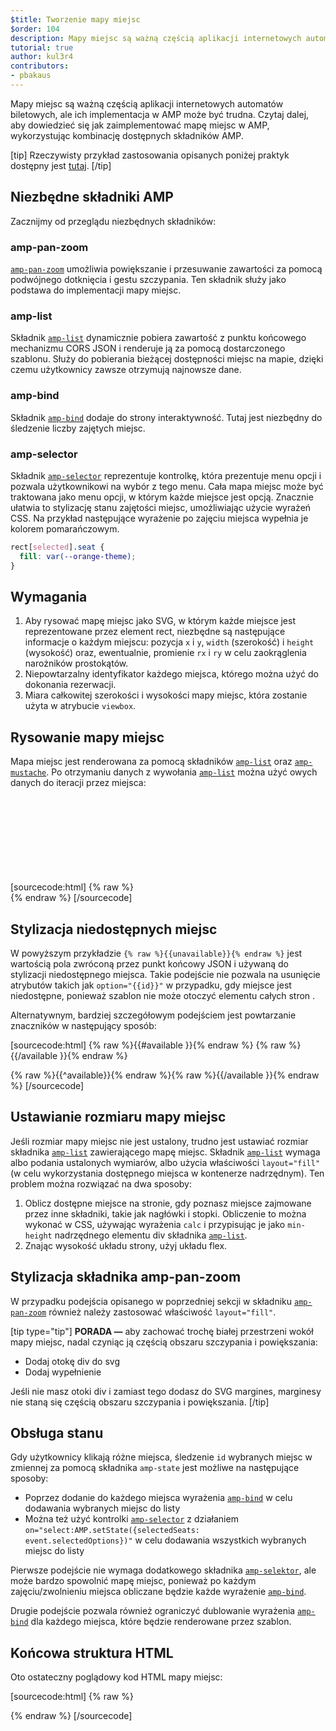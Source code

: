 ```yaml
---
$title: Tworzenie mapy miejsc
$order: 104
description: Mapy miejsc są ważną częścią aplikacji internetowych automatów biletowych, ale ich implementacja w AMP może być trudna. Czytaj dalej, aby dowiedzieć się jak zaimplementować mapę miejsc w AMP
tutorial: true
author: kul3r4
contributors:
- pbakaus
---
```


Mapy miejsc są ważną częścią aplikacji internetowych automatów biletowych, ale ich implementacja w AMP może być trudna. Czytaj dalej, aby dowiedzieć się jak zaimplementować mapę miejsc w AMP, wykorzystując kombinację dostępnych składników AMP.

[tip] Rzeczywisty przykład zastosowania opisanych poniżej praktyk dostępny jest [tutaj](../../../documentation/examples/documentation/SeatMap.html). [/tip]

## Niezbędne składniki AMP

Zacznijmy od przeglądu niezbędnych składników:

### amp-pan-zoom

[`amp-pan-zoom`](../../../documentation/components/reference/amp-pan-zoom.md) umożliwia powiększanie i przesuwanie zawartości za pomocą podwójnego dotknięcia i gestu szczypania. Ten składnik służy jako podstawa do implementacji mapy miejsc.

### amp-list

Składnik [`amp-list`](../../../documentation/components/reference/amp-list.md) dynamicznie pobiera zawartość z punktu końcowego mechanizmu CORS JSON i renderuje ją za pomocą dostarczonego szablonu. Służy do pobierania bieżącej dostępności miejsc na mapie, dzięki czemu użytkownicy zawsze otrzymują najnowsze dane.

### amp-bind

Składnik [`amp-bind`](../../../documentation/components/reference/amp-bind.md) dodaje do strony interaktywność. Tutaj jest niezbędny do śledzenie liczby zajętych miejsc.

### amp-selector

Składnik [`amp-selector`](../../../documentation/components/reference/amp-selector.md) reprezentuje kontrolkę, która prezentuje menu opcji i pozwala użytkownikowi na wybór z tego menu. Cała mapa miejsc może być traktowana jako menu opcji, w którym każde miejsce jest opcją. Znacznie ułatwia to stylizację stanu zajętości miejsc, umożliwiając użycie wyrażeń CSS. Na przykład następujące wyrażenie po zajęciu miejsca wypełnia je kolorem pomarańczowym.

```css
rect[selected].seat {
  fill: var(--orange-theme);
}
```

## Wymagania

1. Aby rysować mapę miejsc jako SVG, w którym każde miejsce jest reprezentowane przez element <codr>rect, niezbędne są następujące informacje o każdym miejscu: pozycja <code data-md-type="codespan">x</code> i <code data-md-type="codespan">y</code>, <code data-md-type="codespan">width</code> (szerokość) i <code data-md-type="codespan">height</code> (wysokość) oraz, ewentualnie, promienie <code data-md-type="codespan">rx</code> i <code data-md-type="codespan">ry</code> w celu zaokrąglenia narożników prostokątów.</codr>
2. Niepowtarzalny identyfikator każdego miejsca, którego można użyć do dokonania rezerwacji.
3. Miara całkowitej szerokości i wysokości mapy miejsc, która zostanie użyta w atrybucie `viewbox`.

## Rysowanie mapy miejsc

Mapa miejsc jest renderowana za pomocą składników [`amp-list`](../../../documentation/components/reference/amp-list.md) oraz [`amp-mustache`](../../../documentation/components/reference/amp-mustache.md). Po otrzymaniu danych z wywołania [`amp-list`](../../../documentation/components/reference/amp-list.md) można użyć owych danych do iteracji przez miejsca:

[sourcecode:html] {% raw %}<svg preserveaspectratio="xMidYMin slice" viewbox="0 0 {{width}} {{height}}"> {{#seats}} <rect option="{{id}}" role="button" tabindex="0" class="seat {{unavailable}}" x="{{x}}" y="{{y}}" width="{{width}}" height="{{height}}" rx="{{rx}}" ry="{{ry}}"></rect> {{/seats}} </svg>{% endraw %} [/sourcecode]

## Stylizacja niedostępnych miejsc

W powyższym przykładzie `{% raw %}{{unavailable}}{% endraw %}` jest wartością pola zwróconą przez punkt końcowy JSON i używaną do stylizacji niedostępnego miejsca. Takie podejście nie pozwala na usunięcie atrybutów takich jak `option="{{id}}"` w przypadku, gdy miejsce jest niedostępne, ponieważ szablon nie może otoczyć elementu całych stron <code><html></code>.

Alternatywnym, bardziej szczegółowym podejściem jest powtarzanie znaczników w następujący sposób:

[sourcecode:html] {% raw %}{{#available }}{% endraw %} <rect option="{{id}}" role="button" tabindex="0" class="seat" x="{{x}}" y="{{y}}" width="{{width}}" height="{{height}}" rx="{{rx}}" ry="{{ry}}"></rect>{% raw %}{{/available }}{% endraw %}

{% raw %}{{^available}}{% endraw %}<rect role="button" tabindex="0" class="seat unavailable" x="{{x}}" y="{{y}}" width="{{width}}" height="{{height}}" rx="{{rx}}" ry="{{ry}}"></rect>{% raw %}{{/available }}{% endraw %} [/sourcecode]

## Ustawianie rozmiaru mapy miejsc

Jeśli rozmiar mapy miejsc nie jest ustalony, trudno jest ustawiać rozmiar składnika [`amp-list`](../../../documentation/components/reference/amp-list.md) zawierającego mapę miejsc. Składnik [`amp-list`](../../../documentation/components/reference/amp-list.md) wymaga albo podania ustalonych wymiarów, albo użycia właściwości `layout="fill"` (w celu wykorzystania dostępnego miejsca w kontenerze nadrzędnym). Ten problem można rozwiązać na dwa sposoby:

1. Oblicz dostępne miejsce na stronie, gdy poznasz miejsce zajmowane przez inne składniki, takie jak nagłówki i stopki. Obliczenie to można wykonać w CSS, używając wyrażenia `calc` i przypisując je jako `min-height` nadrzędnego elementu div składnika [`amp-list`](../../../documentation/components/reference/amp-list.md).
2. Znając wysokość układu strony, użyj układu flex.

## Stylizacja składnika amp-pan-zoom

W przypadku podejścia opisanego w poprzedniej sekcji w składniku [`amp-pan-zoom`](../../../documentation/components/reference/amp-pan-zoom.md) również należy zastosować właściwość `layout="fill"`.

[tip type="tip"] **PORADA —** aby zachować trochę białej przestrzeni wokół mapy miejsc, nadal czyniąc ją częścią obszaru szczypania i powiększania:

- Dodaj otokę div do svg
- Dodaj wypełnienie

Jeśli nie masz otoki div i zamiast tego dodasz do SVG margines, marginesy nie staną się częścią obszaru szczypania i powiększania. [/tip]

## Obsługa stanu

Gdy użytkownicy klikają różne miejsca, śledzenie `id` wybranych miejsc w zmiennej za pomocą składnika `amp-state` jest możliwe na następujące sposoby:

- Poprzez dodanie do każdego miejsca wyrażenia [`amp-bind`](../../../documentation/components/reference/amp-bind.md) w celu dodawania wybranych miejsc do listy
- Można też użyć kontrolki [`amp-selector`](../../../documentation/components/reference/amp-selector.md) z działaniem <code>on="select:AMP.setState({selectedSeats: event.selectedOptions})"</code> w celu dodawania wszystkich wybranych miejsc do listy

Pierwsze podejście nie wymaga dodatkowego składnika [`amp-selektor`](../../../documentation/components/reference/amp-selector.md), ale może bardzo spowolnić mapę miejsc, ponieważ po każdym zajęciu/zwolnieniu miejsca obliczane będzie każde wyrażenie [`amp-bind`](../../../documentation/components/reference/amp-bind.md).

Drugie podejście pozwala również ograniczyć dublowanie wyrażenia [`amp-bind`](../../../documentation/components/reference/amp-bind.md) dla każdego miejsca, które będzie renderowane przez szablon.

## Końcowa struktura HTML

Oto ostateczny poglądowy kod HTML mapy miejsc:

[sourcecode:html] {% raw %}

<div class="seatmap-container">
<amp-list layout="fill" src="/json/seats.json" binding="no" items="." single-item noloading>
<template type="amp-mustache">
<amp-pan-zoom layout="fill" class="seatmap">
<amp-selector multiple on="select:AMP.setState({
selectedSeats: event.selectedOptions
})" layout="fill">
<div class="svg-container">
<svg preserveaspectratio="xMidYMin slice" viewbox="0 0 {{width}} {{height}}">{{#siedzenia}} <rect option="{{id}}" role="button" tabindex="0" class="seat {{unavailable}}" x="{{x}}" y="{{y}}" width="{{width}}" height="{{height}}" rx="{{rx}}" ry="{{ry}}"></rect> {{/siedzenia}}</svg>
</div>
</amp-selector>
</amp-pan-zoom>
</template>
</amp-list>
<div>{% endraw %} [/sourcecode]</div>
</div>
